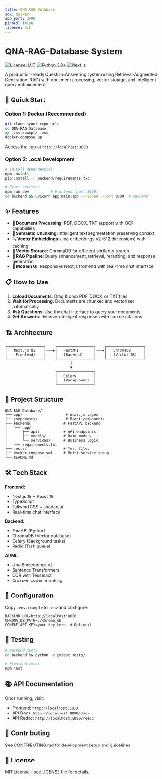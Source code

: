 ```yaml
---
title: QNA RAG Database
sdk: docker
app_port: 3000
pinned: false
license: mit
---
```


# QNA-RAG-Database System

[![License: MIT](https://img.shields.io/badge/License-MIT-yellow.svg)](https://opensource.org/licenses/MIT)
[![Python 3.8+](https://img.shields.io/badge/python-3.8+-blue.svg)](https://www.python.org/downloads/)
[![Next.js](https://img.shields.io/badge/Next.js-15-black)](https://nextjs.org/)

A production-ready Question-Answering system using Retrieval-Augmented Generation (RAG) with document processing, vector storage, and intelligent query enhancement.

## 🚀 Quick Start

### Option 1: Docker (Recommended)
```bash
git clone <your-repo-url>
cd QNA-RAG-Database
cp .env.example .env
docker-compose up
```
Access the app at `http://localhost:3000`

### Option 2: Local Development
```bash
# Install dependencies
npm install
pip install -r backend/requirements.txt

# Start services
npm run dev          # Frontend (port 3000)
cd backend && uvicorn app.main:app --reload --port 8000  # Backend
```

## ✨ Features

- **📄 Document Processing**: PDF, DOCX, TXT support with OCR capabilities
- **🧩 Semantic Chunking**: Intelligent text segmentation preserving context
- **🔍 Vector Embeddings**: Jina embeddings v2 (512 dimensions) with caching
- **💾 Vector Storage**: ChromaDB for efficient similarity search
- **🤖 RAG Pipeline**: Query enhancement, retrieval, reranking, and response generation
- **📱 Modern UI**: Responsive Next.js frontend with real-time chat interface

## 📋 How to Use

1. **Upload Documents**: Drag & drop PDF, DOCX, or TXT files
2. **Wait for Processing**: Documents are chunked and vectorized automatically
3. **Ask Questions**: Use the chat interface to query your documents
4. **Get Answers**: Receive intelligent responses with source citations

## 🏗️ Architecture

```
┌─────────────────┐    ┌─────────────────┐    ┌─────────────────┐
│   Next.js UI    │───▶│   FastAPI       │───▶│   ChromaDB      │
│   (Frontend)    │    │   (Backend)     │    │   (Vector DB)   │
└─────────────────┘    └─────────────────┘    └─────────────────┘
                              │
                              ▼
                       ┌─────────────────┐
                       │   Celery        │
                       │   (Background)  │
                       └─────────────────┘
```

## 📁 Project Structure

```
QNA-RAG-Database/
├── app/                    # Next.js pages
├── components/             # React components
├── backend/               # FastAPI backend
│   ├── app/
│   │   ├── api/           # API endpoints
│   │   ├── models/        # Data models
│   │   └── services/      # Business logic
│   └── requirements.txt
├── tests/                 # Test files
├── docker-compose.yml     # Multi-service setup
└── README.md
```

## 🛠️ Tech Stack

**Frontend:**
- Next.js 15 + React 19
- TypeScript
- Tailwind CSS + shadcn/ui
- Real-time chat interface

**Backend:**
- FastAPI (Python)
- ChromaDB (Vector database)
- Celery (Background tasks)
- Redis (Task queue)

**AI/ML:**
- Jina Embeddings v2
- Sentence Transformers
- OCR with Tesseract
- Cross-encoder reranking

## 🔧 Configuration

Copy `.env.example` to `.env` and configure:

```env
BACKEND_URL=http://localhost:8000
CHROMA_DB_PATH=./chroma_db
COHERE_API_KEY=your_key_here  # Optional
```

## 🧪 Testing

```bash
# Backend tests
cd backend && python -m pytest tests/

# Frontend tests
npm test
```

## 📚 API Documentation

Once running, visit:
- Frontend: `http://localhost:3000`
- API Docs: `http://localhost:8000/docs`
- API Redoc: `http://localhost:8000/redoc`

## 🤝 Contributing

See [CONTRIBUTING.md](CONTRIBUTING.md) for development setup and guidelines.

## 📄 License

MIT License - see [LICENSE](LICENSE) file for details.
